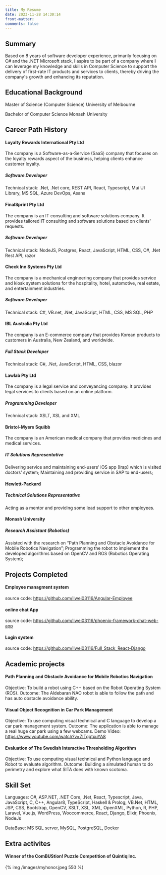 ```yaml
---
title: My Resume
date: 2023-11-28 14:30:14
front-matter:
comments: false
---
```


## Summary

Based on 8 years of software developer experience, primarily focusing on C# and the .NET Microsoft stack, I aspire to be part of a company where I can leverage my knowledge and skills in Computer Science to support the delivery of first-rate IT products and services to clients, thereby driving the company's growth and enhancing its reputation.

## Educational Background

Master of Science (Computer Science)
University of Melbourne

Bachelor of Computer Science
Monash University

## Career Path History

#### Loyalty Rewards International Pty Ltd

The company is a Software-as-a-Service (SaaS) company that focuses on the loyalty rewards aspect of the business, helping clients enhance customer loyalty.

##### Software Developer

Technical stack: .Net, .Net core, REST API, React, Typescript, Mui UI Library, MS SQL, Azure DevOps, Asana

#### FinalSprint Pty Ltd

The company is an IT consulting and software solutions company. It provides tailored IT consulting and software solutions based on clients' requests.

##### Software Developer

Technical stack: NodeJS, Postgres, React, JavaScript, HTML, CSS, C#, .Net Rest API, razor

#### Check Inn Systems Pty Ltd

The company is a mechanical engineering company that provides service and kiosk system solutions for the hospitality, hotel, automotive, real estate, and entertainment industries.

##### Software Developer

Technical stack: C#, VB.net, .Net, JavaScript, HTML, CSS, MS SQL, PHP

#### IBL Australia Pty Ltd

The company is an E-commerce company that provides Korean products to customers in Australia, New Zealand, and worldwide.

##### Full Stack Developer

Technical stack: C#, .Net, JavaScript, HTML, CSS, blazor

#### Lawlab Pty Ltd

The company is a legal service and conveyancing company. It provides legal services to clients based on an online platform.

##### Programming Developer

Technical stack: XSLT, XSL and XML

#### Bristol-Myers Squibb

The company is an American medical company that provides medicines and medical services.

##### IT Solutions Representative

Delivering service and maintaining end-users’ iOS app (Irap) which is visited doctors’ system;
Maintaining and providing service in SAP to end-users;

#### Hewlett-Packard

##### Technical Solutions Representative

Acting as a mentor and providing some lead support to other employees.

#### Monash University

##### Research Assistant (Robotics)

Assisted with the research on “Path Planning and Obstacle Avoidance for Mobile Robotics Navigation”;
Programming the robot to implement the developed algorithms based on OpenCV and ROS (Robotics Operating System);

## Projects Completed

#### Employee managment system

source code: https://github.com/liwei03116/Angular-Employee

#### online chat App

source code: https://github.com/liwei03116/phoenix-framework-chat-web-app

#### Login system

source code: https://github.com/liwei03116/Full_Stack_React-Django

## Academic projects

#### Path Planning and Obstacle Avoidance for Mobile Robotics Navigation

Objective: To build a robot using C++ based on the Robot Operating System (ROS).
Outcome: The Aldebaran NAO robot is able to follow the path and has auto obstacle avoidance ability.

#### Visual Object Recognition in Car Park Management

Objective: To use computing visual technical and C language to develop a car park management system.
Outcome: The application is able to manage a real huge car park using a few webcams.
Demo Video: https://www.youtube.com/watch?v=ZITggtxuYA8

#### Evaluation of The Swedish Interactive Thresholding Algorithm

Objective: To use computing visual technical and Python language and Robot to evaluate algorithm.
Outcome: Building a simulated human to do perimetry and explore what SITA does with known scotoma.

## Skill Set

Languages: C#, ASP.NET, .NET Core, .Net, React, Typescript, Java, JavaScript, C, C++, Angular8, TypeScript, Haskell & Prolog, VB.Net, HTML, JSP, CSS, Bootstrap, OpenCV, XSLT, XSL, XML, OpenXML, Python, R, PHP, Laravel, Vue.js, WordPress, Woocommerce, React, Django, Elixir, Phoenix, NodeJs

DataBase: MS SQL server, MySQL, PostgreSQL, Docker

## Extra activites

#### Winner of the ComBUStion! Puzzle Competition of Quintiq Inc.

{% img /images/myhonor.jpeg 550 %}
